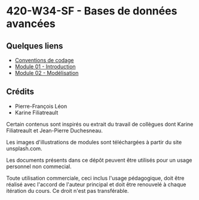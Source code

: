 # 420-W34-SF - Bases de données avancées

## Quelques liens

- [Conventions de codage](conventions_codage.md)
- [Module 01 - Introduction](Module01_Introduction/Module01_Introduction_Exercices.md)
- [Module 02 - Modélisation](Module02_Modelisation/Module02_Modelisation_Exercices.md)

## Crédits

- Pierre-François Léon
- Karine Filiatreault

Certain contenus sont inspirés ou extrait du travail de collègues dont Karine Filiatreault et Jean-Pierre Duchesneau.

Les images d'illustrations de modules sont téléchargées à partir du site unsplash.com.

Les documents présents dans ce dépôt peuvent être utilisés pour un usage personnel non commecial.

Toute utilisation commerciale, ceci inclus l'usage pédagogique, doit être réalisé avec l'accord de l'auteur principal et doit être renouvelé à chaque itération du cours. Ce droit n'est pas transférable.
